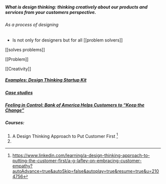 ##### What is design thinking:  thinking creatively about our products and services from your customers perspective. 
###### As a process of designing
- Is not only for designers but for all [[problem solvers]]

[[solves problems]]

[[Problem]]

[[Creativity]]

##### [Examples: Design Thinking Startup Kit](https://6cd1ffaf-7753-4505-ad1d-765f720b9488.filesusr.com/ugd/5ab158_c6b96abb67c44518801551d8ba700ea1.pdf)
##### [Case studies](https://www.design-thinking-association.org/explore-design-thinking-topics/design-thinking-case-studies)
##### [Feeling in Control: Bank of America Helps Customers to “Keep the Change”](https://thisisdesignthinking.net/2018/09/feeling-in-control-bank-of-america-helps-customers-to-keep-the-change/)
##### Courses:
1. A Design Thinking Approach to Put Customer First [^1]
2. 
[^1]: https://www.linkedin.com/learning/a-design-thinking-approach-to-putting-the-customer-first/a-g-lafley-on-embracing-customer-empathy?autoAdvance=true&autoSkip=false&autoplay=true&resume=true&u=2104756